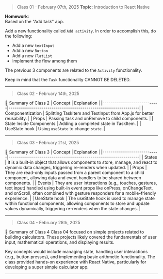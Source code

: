 
> Class 01 - February 07th, 2025
**Topic**: Introduction to React Native  

**Homework**:  
Based on the "Add task" app. 

Add a new functionality called `Add activity`. In order to accomplish this, do the following:
- Add a new `textInput`
- Add a new `Button`
- Add a new `FlatList`
- Implement the flow among them

The previous 3 components are related to the `Activity` functionality. 

Keep in mind that the `Task` functionality CANNOT BE DELETED.

---

> Class 02 - February 14th, 2025

📝 Summary of Class 2
| Concept                     | Explanation                                                       |
|-----------------------------|-------------------------------------------------------------------|
| Componentization            | Splitting TaskItem and TextInput from App.js for better reusability.           |
| Props                       | Passing task and onRemove to child components.                    |
| State Inside Components      | Adding a completed state in TaskItem.                             |
| UseState hook     | Using `useState` to change `state`.     |

---

> Class 03 - February 21st, 2025

📝 Summary of Class 3
| Concept                     | Explanation                                                       |
|-----------------------------|-------------------------------------------------------------------|
| States            | It is a built-in object that allows components to store, manage, and react to dynamic data changes, triggering re-renders when updated.           |
| Props                       | They are read-only inputs passed from a parent component to a child component, allowing data and event handlers to be shared between components.                     |
| Events      | They are user interactions (e.g., touches, gestures, text input) handled using built-in event props like onPress, onChangeText, and onScroll, often combined with gesture responders for a mobile-friendly experience.                             |
| UseState hook     | The useState hook is used to manage state within functional components, allowing components to store and update values dynamically, triggering re-renders when the state changes.  |

---
> Class 04 - February 28th, 2025

📝 Summary of Class 4
Class 04 focused on simple projects related to building calculators. These projects likely covered the fundamentals of user input, mathematical operations, and displaying results.

Key concepts would include managing state, handling user interactions (e.g., button presses), and implementing basic arithmetic functionality. The class provided hands-on experience with React Native, particularly for developing a super simple calculator app.

---
